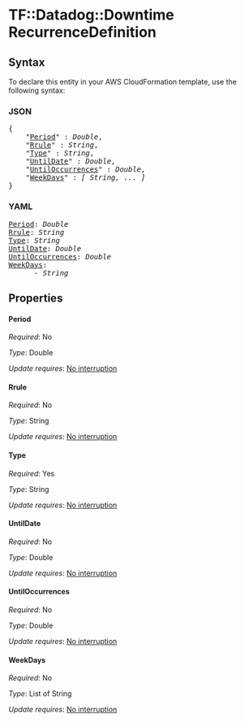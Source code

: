 # TF::Datadog::Downtime RecurrenceDefinition

## Syntax

To declare this entity in your AWS CloudFormation template, use the following syntax:

### JSON

<pre>
{
    "<a href="#period" title="Period">Period</a>" : <i>Double</i>,
    "<a href="#rrule" title="Rrule">Rrule</a>" : <i>String</i>,
    "<a href="#type" title="Type">Type</a>" : <i>String</i>,
    "<a href="#untildate" title="UntilDate">UntilDate</a>" : <i>Double</i>,
    "<a href="#untiloccurrences" title="UntilOccurrences">UntilOccurrences</a>" : <i>Double</i>,
    "<a href="#weekdays" title="WeekDays">WeekDays</a>" : <i>[ String, ... ]</i>
}
</pre>

### YAML

<pre>
<a href="#period" title="Period">Period</a>: <i>Double</i>
<a href="#rrule" title="Rrule">Rrule</a>: <i>String</i>
<a href="#type" title="Type">Type</a>: <i>String</i>
<a href="#untildate" title="UntilDate">UntilDate</a>: <i>Double</i>
<a href="#untiloccurrences" title="UntilOccurrences">UntilOccurrences</a>: <i>Double</i>
<a href="#weekdays" title="WeekDays">WeekDays</a>: <i>
      - String</i>
</pre>

## Properties

#### Period

_Required_: No

_Type_: Double

_Update requires_: [No interruption](https://docs.aws.amazon.com/AWSCloudFormation/latest/UserGuide/using-cfn-updating-stacks-update-behaviors.html#update-no-interrupt)

#### Rrule

_Required_: No

_Type_: String

_Update requires_: [No interruption](https://docs.aws.amazon.com/AWSCloudFormation/latest/UserGuide/using-cfn-updating-stacks-update-behaviors.html#update-no-interrupt)

#### Type

_Required_: Yes

_Type_: String

_Update requires_: [No interruption](https://docs.aws.amazon.com/AWSCloudFormation/latest/UserGuide/using-cfn-updating-stacks-update-behaviors.html#update-no-interrupt)

#### UntilDate

_Required_: No

_Type_: Double

_Update requires_: [No interruption](https://docs.aws.amazon.com/AWSCloudFormation/latest/UserGuide/using-cfn-updating-stacks-update-behaviors.html#update-no-interrupt)

#### UntilOccurrences

_Required_: No

_Type_: Double

_Update requires_: [No interruption](https://docs.aws.amazon.com/AWSCloudFormation/latest/UserGuide/using-cfn-updating-stacks-update-behaviors.html#update-no-interrupt)

#### WeekDays

_Required_: No

_Type_: List of String

_Update requires_: [No interruption](https://docs.aws.amazon.com/AWSCloudFormation/latest/UserGuide/using-cfn-updating-stacks-update-behaviors.html#update-no-interrupt)

